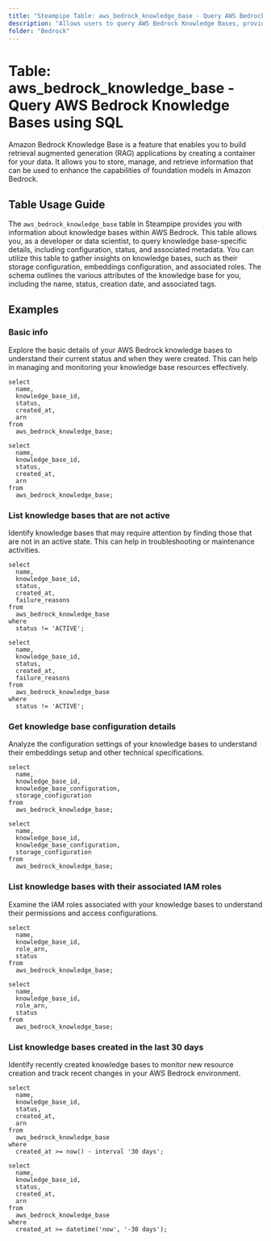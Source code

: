 ```yaml
---
title: "Steampipe Table: aws_bedrock_knowledge_base - Query AWS Bedrock Knowledge Bases using SQL"
description: "Allows users to query AWS Bedrock Knowledge Bases, providing information about knowledge bases including their configuration, status, and associated metadata."
folder: "Bedrock"
---
```


# Table: aws_bedrock_knowledge_base - Query AWS Bedrock Knowledge Bases using SQL

Amazon Bedrock Knowledge Base is a feature that enables you to build retrieval augmented generation (RAG) applications by creating a container for your data. It allows you to store, manage, and retrieve information that can be used to enhance the capabilities of foundation models in Amazon Bedrock.

## Table Usage Guide

The `aws_bedrock_knowledge_base` table in Steampipe provides you with information about knowledge bases within AWS Bedrock. This table allows you, as a developer or data scientist, to query knowledge base-specific details, including configuration, status, and associated metadata. You can utilize this table to gather insights on knowledge bases, such as their storage configuration, embeddings configuration, and associated roles. The schema outlines the various attributes of the knowledge base for you, including the name, status, creation date, and associated tags.

## Examples

### Basic info
Explore the basic details of your AWS Bedrock knowledge bases to understand their current status and when they were created. This can help in managing and monitoring your knowledge base resources effectively.

```sql+postgres
select
  name,
  knowledge_base_id,
  status,
  created_at,
  arn
from
  aws_bedrock_knowledge_base;
```

```sql+sqlite
select
  name,
  knowledge_base_id,
  status,
  created_at,
  arn
from
  aws_bedrock_knowledge_base;
```

### List knowledge bases that are not active
Identify knowledge bases that may require attention by finding those that are not in an active state. This can help in troubleshooting or maintenance activities.

```sql+postgres
select
  name,
  knowledge_base_id,
  status,
  created_at,
  failure_reasons
from
  aws_bedrock_knowledge_base
where
  status != 'ACTIVE';
```

```sql+sqlite
select
  name,
  knowledge_base_id,
  status,
  created_at,
  failure_reasons
from
  aws_bedrock_knowledge_base
where
  status != 'ACTIVE';
```

### Get knowledge base configuration details
Analyze the configuration settings of your knowledge bases to understand their embeddings setup and other technical specifications.

```sql+postgres
select
  name,
  knowledge_base_id,
  knowledge_base_configuration,
  storage_configuration
from
  aws_bedrock_knowledge_base;
```

```sql+sqlite
select
  name,
  knowledge_base_id,
  knowledge_base_configuration,
  storage_configuration
from
  aws_bedrock_knowledge_base;
```

### List knowledge bases with their associated IAM roles
Examine the IAM roles associated with your knowledge bases to understand their permissions and access configurations.

```sql+postgres
select
  name,
  knowledge_base_id,
  role_arn,
  status
from
  aws_bedrock_knowledge_base;
```

```sql+sqlite
select
  name,
  knowledge_base_id,
  role_arn,
  status
from
  aws_bedrock_knowledge_base;
```

### List knowledge bases created in the last 30 days
Identify recently created knowledge bases to monitor new resource creation and track recent changes in your AWS Bedrock environment.

```sql+postgres
select
  name,
  knowledge_base_id,
  status,
  created_at,
  arn
from
  aws_bedrock_knowledge_base
where
  created_at >= now() - interval '30 days';
```

```sql+sqlite
select
  name,
  knowledge_base_id,
  status,
  created_at,
  arn
from
  aws_bedrock_knowledge_base
where
  created_at >= datetime('now', '-30 days');
```